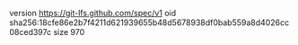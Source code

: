 version https://git-lfs.github.com/spec/v1
oid sha256:18cfe86e2b7f4211d621939655b48d5678938df0bab559a8d4026cc08ced397c
size 970
